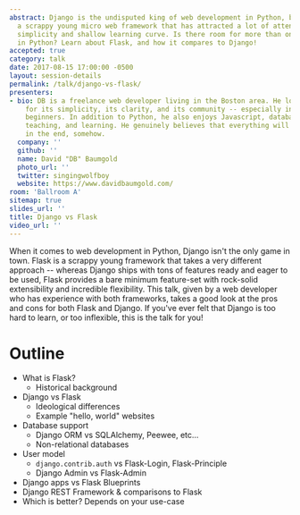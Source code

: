 ```yaml
---
abstract: Django is the undisputed king of web development in Python, but Flask is
  a scrappy young micro web framework that has attracted a lot of attention for its
  simplicity and shallow learning curve. Is there room for more than one web framework
  in Python? Learn about Flask, and how it compares to Django!
accepted: true
category: talk
date: 2017-08-15 17:00:00 -0500
layout: session-details
permalink: /talk/django-vs-flask/
presenters:
- bio: DB is a freelance web developer living in the Boston area. He loves Python
    for its simplicity, its clarity, and its community -- especially in welcoming
    beginners. In addition to Python, he also enjoys Javascript, databases, design,
    teaching, and learning. He genuinely believes that everything will work out alright
    in the end, somehow.
  company: ''
  github: ''
  name: David "DB" Baumgold
  photo_url: ''
  twitter: singingwolfboy
  website: https://www.davidbaumgold.com/
room: 'Ballroom A'
sitemap: true
slides_url: ''
title: Django vs Flask
video_url: ''
---
```


When it comes to web development in Python, Django isn't the only game in town. Flask is a scrappy young framework that takes a very different approach -- whereas Django ships with tons of features ready and eager to be used, Flask provides a bare minimum feature-set with rock-solid extensibility and incredible flexibility. This talk, given by a web developer who has experience with both frameworks, takes a good look at the pros and cons for both Flask and Django. If you've ever felt that Django is too hard to learn, or too inflexible, this is the talk for you!

# Outline

* What is Flask?
  * Historical background
* Django vs Flask
  * Ideological differences
  * Example "hello, world" websites
* Database support
  * Django ORM vs SQLAlchemy, Peewee, etc...
  * Non-relational databases
* User model
  * `django.contrib.auth` vs Flask-Login, Flask-Principle
  * Django Admin vs Flask-Admin
* Django apps vs Flask Blueprints
* Django REST Framework & comparisons to Flask
* Which is better? Depends on your use-case

